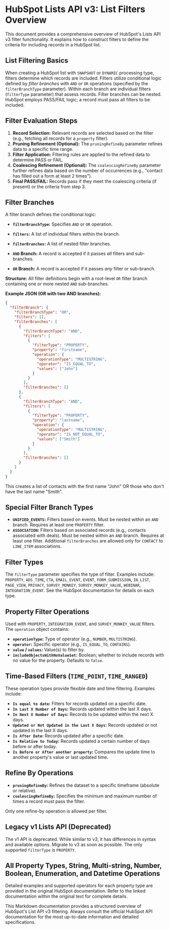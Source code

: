 # HubSpot Lists API v3: List Filters Overview

This document provides a comprehensive overview of HubSpot's Lists API v3 filter functionality.  It explains how to construct filters to define the criteria for including records in a HubSpot list.

## List Filtering Basics

When creating a HubSpot list with `SNAPSHOT` or `DYNAMIC` processing type, filters determine which records are included.  Filters utilize conditional logic defined by *filter branches* with `AND` or `OR` operations (specified by the `filterBranchType` parameter).  Within each branch are individual filters (`filterType` parameter) that assess records. Filter branches can be nested.  HubSpot employs PASS/FAIL logic; a record must pass all filters to be included.

## Filter Evaluation Steps

1. **Record Selection:** Relevant records are selected based on the filter (e.g., fetching all records for a `property` filter).
2. **Pruning Refinement (Optional):**  The `pruningRefineBy` parameter refines data to a specific time range.
3. **Filter Application:** Filtering rules are applied to the refined data to determine PASS or FAIL.
4. **Coalescing Refinement (Optional):** The `coalescingRefineBy` parameter further refines data based on the number of occurrences (e.g., "contact has filled out a form at least 2 times").
5. **Final PASS/FAIL:** Records pass if they meet the coalescing criteria (if present) or the criteria from step 3.

## Filter Branches

A filter branch defines the conditional logic:

* **`filterBranchType`:** Specifies `AND` or `OR` operation.
* **`filters`:**  A list of individual filters within the branch.
* **`filterBranches`:** A list of nested filter branches.

* **`AND` Branch:** A record is accepted if it passes *all* filters and sub-branches.
* **`OR` Branch:** A record is accepted if it passes *any* filter or sub-branch.

**Structure:** All filter definitions begin with a root-level `OR` filter branch containing one or more nested `AND` sub-branches.

**Example JSON (OR with two AND branches):**

```json
{
  "filterBranch": {
    "filterBranchType": "OR",
    "filters": [],
    "filterBranches": [
      {
        "filterBranchType": "AND",
        "filters": [
          {
            "filterType": "PROPERTY",
            "property": "firstname",
            "operation": {
              "operationType": "MULTISTRING",
              "operator": "IS_EQUAL_TO",
              "values": ["John"]
            }
          }
        ],
        "filterBranches": []
      },
      {
        "filterBranchType": "AND",
        "filters": [
          {
            "filterType": "PROPERTY",
            "property": "lastname",
            "operation": {
              "operationType": "MULTISTRING",
              "operator": "IS_NOT_EQUAL_TO",
              "values": ["Smith"]
            }
          }
        ],
        "filterBranches": []
      }
    ]
  }
}
```

This creates a list of contacts with the first name "John" OR those who don't have the last name "Smith".


## Special Filter Branch Types

* **`UNIFIED_EVENTS`:** Filters based on events.  Must be nested within an `AND` branch. Requires at least one `PROPERTY` filter.
* **`ASSOCIATION`:** Filters based on associated records (e.g., contacts associated with deals).  Must be nested within an `AND` branch. Requires at least one filter.  Additional `filterBranches` are allowed only for `CONTACT` to `LINE_ITEM` associations.


## Filter Types

The `filterType` parameter specifies the type of filter.  Examples include: `PROPERTY`, `ADS_TIME`, `CTA`, `EMAIL_EVENT`, `EVENT`, `FORM_SUBMISSION`, `IN_LIST`, `PAGE_VIEW`, `PRIVACY`, `SURVEY_MONKEY`, `SURVEY_MONKEY_VALUE`, `WEBINAR`, `INTEGRATION_EVENT`.  See the HubSpot documentation for details on each type.


## Property Filter Operations

Used with `PROPERTY`, `INTEGRATION_EVENT`, and `SURVEY_MONKEY_VALUE` filters.  The `operation` object contains:

* **`operationType`:**  Type of operator (e.g., `NUMBER`, `MULTISTRING`).
* **`operator`:**  Specific operator (e.g., `IS_EQUAL_TO`, `CONTAINS`).
* **`value` / `values`:** Value(s) to filter by.
* **`includeObjectsWithNoValueSet`:** Boolean; whether to include records with no value for the property.  Defaults to `false`.

## Time-Based Filters (`TIME_POINT`, `TIME_RANGED`)

These operation types provide flexible date and time filtering.  Examples include:

* **`Is equal to date`:** Filters for records updated on a specific date.
* **`In Last X Number of Days`:** Records updated within the last X days.
* **`In Next X Number of Days`:** Records to be updated within the next X days.
* **`Updated or Not Updated in the Last X Days`:** Records updated or not updated in the last X days.
* **`Is After Date`:** Records updated after a specific date.
* **`Is Relative to Today`:** Records updated a certain number of days before or after today.
* **`Is Before or After another property`:**  Compares the update time to another property's value or last updated time.


## Refine By Operations

* **`pruningRefineBy`:** Refines the dataset to a specific timeframe (absolute or relative).
* **`coalescingRefineBy`:**  Specifies the minimum and maximum number of times a record must pass the filter.

Only one refine-by operation is allowed per filter.

## Legacy v1 Lists API (Deprecated)

The v1 API is deprecated.  While similar to v3, it has differences in syntax and available options.  Migrate to v3 as soon as possible.  The only supported `filterType` is `PROPERTY`.


##  All Property Types, String, Multi-string, Number, Boolean, Enumeration, and Datetime Operations

Detailed examples and supported operators for each property type are provided in the original HubSpot documentation.  Refer to the linked documentation within the original text for complete details.


This Markdown documentation provides a structured overview of HubSpot's List API v3 filtering.  Always consult the official HubSpot API documentation for the most up-to-date information and detailed specifications.
